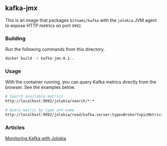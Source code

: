 ## kafka-jmx

This is an image that packages `bitnami/kafka` with the `jolokia` JVM agent to expose HTTP metrics on port `9992`.

### Building
Run the following commands from this directory.

```bash
docker build -t kafka-jmx:0.1 .
```

### Usage
With the container running, you can query Kafka metrics directly from the browser. See the examples below.

```bash
# Search available metrics
http://localhost:9992/jolokia/search/*:*

# Query metric by type and name
http://localhost:9992/jolokia/read/kafka.server:type=BrokerTopicMetrics,name=BytesInPerSec
```

### Articles
[Monitoring Kafka with Jolokia](https://pushed.to/cokeSchlumpf/rethink-it/posts/misc/monitoring-kafka.md)
